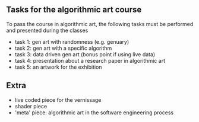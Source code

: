 ## Tasks for the algorithmic art course
To pass the course in algorithmic art, the following tasks must be performed and presented during the classes

- task 1: gen art with randomness (e.g. genuary) 
- task 2: gen art with a specific algorithm
- task 3: data driven gen art (bonus point if using live data)
- task 4: presentation about a research paper in algorithmic art
- task 5: an artwork for the exhibition

## Extra
- live coded piece for the vernissage
- shader piece 
- 'meta' piece: algorithmic art in the software engineering process
